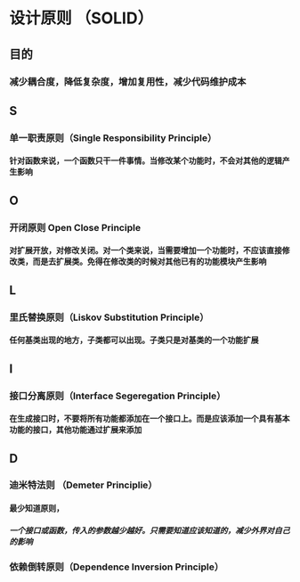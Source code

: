 # 设计原则 （SOLID）

## 目的

### 减少耦合度，降低复杂度，增加复用性，减少代码维护成本

## S

### 单一职责原则（Single Responsibility Principle）

#### 针对函数来说，一个函数只干一件事情。当修改某个功能时，不会对其他的逻辑产生影响

## O

### 开闭原则 Open Close Principle

#### 对扩展开放，对修改关闭。对一个类来说，当需要增加一个功能时，不应该直接修改类，而是去扩展类。免得在修改类的时候对其他已有的功能模块产生影响

## L

### 里氏替换原则（Liskov Substitution Principle）

#### 任何基类出现的地方，子类都可以出现。子类只是对基类的一个功能扩展

## I

### 接口分离原则（Interface Segeregation Principle）

#### 在生成接口时，不要将所有功能都添加在一个接口上。而是应该添加一个具有基本功能的接口，其他功能通过扩展来添加

## D

### 迪米特法则 （Demeter Principlie）

#### 最少知道原则，

##### 一个接口或函数，传入的参数越少越好。只需要知道应该知道的，减少外界对自己的影响

### 依赖倒转原则（Dependence Inversion Principle）
